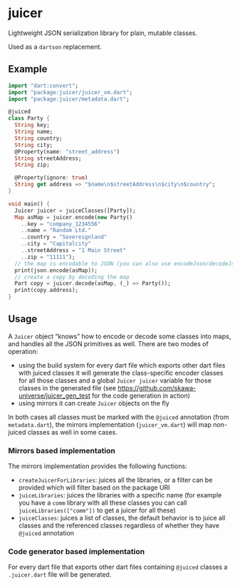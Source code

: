 # juicer

Lightweight JSON serialization library for plain, mutable classes.

Used as a `dartson` replacement.

## Example

```dart
import "dart:convert";
import "package:juicer/juicer_vm.dart";
import "package:juicer/metadata.dart";

@juiced
class Party {
  String key;
  String name;
  String country;
  String city;
  @Property(name: "street_address")
  String streetAddress;
  String zip;

  @Property(ignore: true)
  String get address => "$name\n$streetAddress\n$city\n$country";
}

void main() {
  Juicer juicer = juiceClasses([Party]);
  Map asMap = juicer.encode(new Party()
    ..key = "company_1234556"
    ..name = "Random Ltd."
    ..country = "Sovereignland"
    ..city = "Capitalcity"
    ..streetAddress = "1 Main Street"
    ..zip = "11111");
  // the map is encodable to JSON (you can also use encodeJson/decodeJson)
  print(json.encode(asMap));
  // create a copy by decoding the map
  Part copy = juicer.decode(asMap, (_) => Party());
  print(copy.address);
}
```

## Usage

A `Juicer` object “knows” how to encode or decode some classes into maps, and
handles all the JSON primitives as well. There are two modes of operation:

- using the build system for every dart file which exports other dart files with
  juiced classes it will generate the class-specific encoder classes for all those
  classes and a global `Juicer juicer` variable for those classes in the generated
  file (see https://github.com/skawa-universe/juicer_gen_test for the code
  generation in action)
- using mirrors it can create `Juicer` objects on the fly

In both cases all classes must be marked with the `@juiced` annotation
(from `metadata.dart`), the mirrors implementation (`juicer_vm.dart`) will map
non-juiced classes as well in some cases.

### Mirrors based implementation

The mirrors implementation provides the following functions:

- `createJuicerForLibraries`: juices all the libraries, or a filter can be provided
  which will filter based on the package URI
- `juiceLibraries`: juices the libraries with a specific name (for example you have a
  `comm` library with all these classes you can call `juiceLibraries(["comm"])` to get
  a juicer for all these)
- `juiceClasses`: juices a list of classes, the default behavior is to juice all classes
  and the referenced classes regardless of whether they have `@juiced` annotation

### Code generator based implementation

For every dart file that exports other dart files containing `@juiced` classes a `.juicer.dart`
file will be generated.
